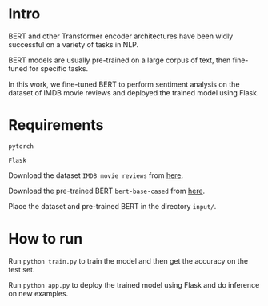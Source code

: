 # Intro
BERT and other Transformer encoder architectures have been widly successful on a variety of tasks in NLP.

BERT models are usually pre-trained on a large corpus of text, then fine-tuned for specific tasks.

In this work, we fine-tuned BERT to perform sentiment analysis on the dataset of IMDB movie reviews and deployed the trained model using Flask.

# Requirements

`pytorch`

`Flask`

Download the dataset `IMDB movie reviews` from [here](https://www.kaggle.com/datasets/lakshmi25npathi/imdb-dataset-of-50k-movie-reviews).

Download the pre-trained BERT `bert-base-cased` from [here](https://www.kaggle.com/datasets/abhishek/bert-base-uncased).

Place the dataset and pre-trained BERT in the directory `input/`.
# How to run

Run `python train.py` to train the model and then get the accuracy on the test set.

Run `python app.py` to deploy the trained model using Flask and do inference on new examples.

